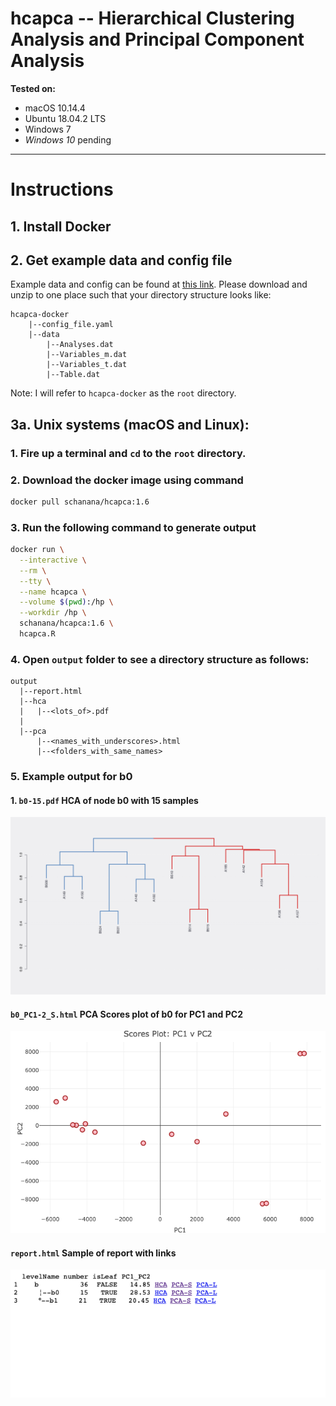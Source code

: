 # hcapca -- Hierarchical Clustering Analysis and Principal Component Analysis

**Tested on:**
* macOS 10.14.4
* Ubuntu 18.04.2 LTS
* Windows 7
* _Windows 10_ pending

---

# Instructions

## 1. Install Docker

## 2. Get example data and config file
Example data and config can be found at [this link](https://uwmadison.box.com/s/ky874zpel8kby3yvwzsb1kthqbic9age). Please download and unzip to one place such that your directory structure looks like:  
```
hcapca-docker
    |--config_file.yaml
    |--data
        |--Analyses.dat
        |--Variables_m.dat
        |--Variables_t.dat
        |--Table.dat
```
Note: I will refer to `hcapca-docker` as the `root` directory.

## 3a. Unix systems (macOS and Linux):
 ### 1. Fire up a terminal and `cd` to the `root` directory. 
 ### 2. Download the docker image using command
  ```bash
  docker pull schanana/hcapca:1.6
  ```
 ### 3. Run the following command to generate output
  ```bash
  docker run \
    --interactive \
    --rm \
    --tty \
    --name hcapca \
    --volume $(pwd):/hp \
    --workdir /hp \
    schanana/hcapca:1.6 \
    hcapca.R
  ```

  ### 4. Open `output` folder to see a directory structure as follows:
  ```
  output
    |--report.html
    |--hca
    |   |--<lots_of>.pdf
    |
    |--pca
        |--<names_with_underscores>.html
        |--<folders_with_same_names>
  ```

  ### 5. Example output for b0
  #### 1. `b0-15.pdf` HCA of node b0 with 15 samples
  ![b0-15.pdf](./example_outputs/b0-15.jpg)
  #### `b0_PC1-2_S.html` PCA Scores plot of b0 for PC1 and PC2
  ![b0_PC1-2_S.html](./example_outputs/b0_PC1-2_S.html.png)
  #### `report.html` Sample of report with links
  ![Sample Report](./example_outputs/report.png)
